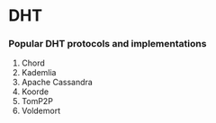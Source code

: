 # DHT

### **Popular DHT protocols and implementations** <a href="cbe5" id="cbe5"></a>

1. Chord
2. Kademlia
3. Apache Cassandra
4. Koorde
5. TomP2P
6. Voldemort
